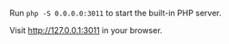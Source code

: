 Run `php -S 0.0.0.0:3011` to start the built-in PHP server.

Visit http://127.0.0.1:3011 in your browser.
